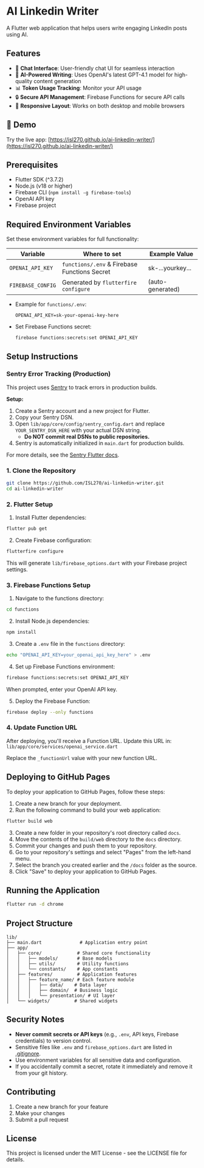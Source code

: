 # AI Linkedin Writer
A Flutter web application that helps users write engaging LinkedIn posts using AI.

## Features

- 💬 **Chat Interface**: User-friendly chat UI for seamless interaction
- 🤖 **AI-Powered Writing**: Uses OpenAI's latest GPT-4.1 model for high-quality content generation
- 📊 **Token Usage Tracking**: Monitor your API usage
- 🔒 **Secure API Management**: Firebase Functions for secure API calls
- 📱 **Responsive Layout**: Works on both desktop and mobile browsers

## 🚀 Demo

Try the live app: [https://isl270.github.io/ai-linkedin-writer/](https://isl270.github.io/ai-linkedin-writer/)

## Prerequisites

- Flutter SDK (^3.7.2)
- Node.js (v18 or higher)
- Firebase CLI (`npm install -g firebase-tools`)
- OpenAI API key
- Firebase project

## Required Environment Variables

Set these environment variables for full functionality:

| Variable          | Where to set                | Example Value                      |
|-------------------|----------------------------|------------------------------------|
| `OPENAI_API_KEY`  | `functions/.env` & Firebase Functions Secret | sk-...yourkey...                  |
| `FIREBASE_CONFIG` | Generated by `flutterfire configure`          | (auto-generated)                  |

- Example for `functions/.env`:
  ```env
  OPENAI_API_KEY=sk-your-openai-key-here
  ```
- Set Firebase Functions secret:
  ```bash
  firebase functions:secrets:set OPENAI_API_KEY
  ```

## Setup Instructions

### Sentry Error Tracking (Production)

This project uses [Sentry](https://sentry.io/) to track errors in production builds.

**Setup:**
1. Create a Sentry account and a new project for Flutter.
2. Copy your Sentry DSN.
3. Open `lib/app/core/config/sentry_config.dart` and replace `YOUR_SENTRY_DSN_HERE` with your actual DSN string.
   - **Do NOT commit real DSNs to public repositories.**
4. Sentry is automatically initialized in `main.dart` for production builds.

For more details, see the [Sentry Flutter docs](https://docs.sentry.io/platforms/flutter/).

### 1. Clone the Repository

```bash
git clone https://github.com/ISL270/ai-linkedin-writer.git
cd ai-linkedin-writer
```

### 2. Flutter Setup

1. Install Flutter dependencies:
```bash
flutter pub get
```

2. Create Firebase configuration:
```bash
flutterfire configure
```
This will generate `lib/firebase_options.dart` with your Firebase project settings.

### 3. Firebase Functions Setup

1. Navigate to the functions directory:
```bash
cd functions
```

2. Install Node.js dependencies:
```bash
npm install
```

3. Create a `.env` file in the `functions` directory:
```bash
echo "OPENAI_API_KEY=your_openai_api_key_here" > .env
```

4. Set up Firebase Functions environment:
```bash
firebase functions:secrets:set OPENAI_API_KEY
```
When prompted, enter your OpenAI API key.

5. Deploy the Firebase Function:
```bash
firebase deploy --only functions
```

### 4. Update Function URL

After deploying, you'll receive a Function URL. Update this URL in:
`lib/app/core/services/openai_service.dart`

Replace the `_functionUrl` value with your new function URL.

## Deploying to GitHub Pages

To deploy your application to GitHub Pages, follow these steps:

1. Create a new branch for your deployment.
2. Run the following command to build your web application:
```bash
flutter build web
```
3. Create a new folder in your repository's root directory called `docs`.
4. Move the contents of the `build/web` directory to the `docs` directory.
5. Commit your changes and push them to your repository.
6. Go to your repository's settings and select "Pages" from the left-hand menu.
7. Select the branch you created earlier and the `/docs` folder as the source.
8. Click "Save" to deploy your application to GitHub Pages.

## Running the Application

```bash
flutter run -d chrome
```

## Project Structure

```
lib/
├── main.dart              # Application entry point
├── app/
│   ├── core/             # Shared core functionality
│   │   ├── models/       # Base models
│   │   ├── utils/        # Utility functions
│   │   └── constants/    # App constants
│   ├── features/         # Application features
│   │   ├── feature_name/ # Each feature module
│   │   │   ├── data/    # Data layer
│   │   │   ├── domain/  # Business logic
│   │   │   └── presentation/ # UI layer
│   └── widgets/         # Shared widgets
```

## Security Notes

- **Never commit secrets or API keys** (e.g., `.env`, API keys, Firebase credentials) to version control.
- Sensitive files like `.env` and `firebase_options.dart` are listed in [.gitignore](./.gitignore).
- Use environment variables for all sensitive data and configuration.
- If you accidentally commit a secret, rotate it immediately and remove it from your git history.

## Contributing

1. Create a new branch for your feature
2. Make your changes
3. Submit a pull request

## License

This project is licensed under the MIT License - see the LICENSE file for details.
